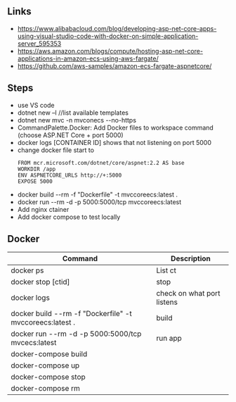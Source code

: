 Links
-----
* https://www.alibabacloud.com/blog/developing-asp-net-core-apps-using-visual-studio-code-with-docker-on-simple-application-server_595353
* https://aws.amazon.com/blogs/compute/hosting-asp-net-core-applications-in-amazon-ecs-using-aws-fargate/
* https://github.com/aws-samples/amazon-ecs-fargate-aspnetcore/



Steps
----
  * use VS code
  * dotnet new –l //list available templates
  * dotnet new mvc -n mvconecs --no-https
  * CommandPalette.Docker: Add Docker files to workspace command (choose ASP.NET Core + port 5000)
  * docker logs [CONTAINER ID]  shows that not listening on port 5000
  * change docker file start to 
    ```
    FROM mcr.microsoft.com/dotnet/core/aspnet:2.2 AS base
    WORKDIR /app
    ENV ASPNETCORE_URLS http://+:5000
    EXPOSE 5000
    ```
  * docker build --rm -f "Dockerfile" -t mvccoreecs:latest . 
  * docker run --rm -d -p 5000:5000/tcp mvccoreecs:latest
  * Add nginx ctainer
  * Add docker compose to test locally


Docker
------

| Command | Description |
| --- | --- |
| docker ps | List ct |
| docker stop [ctid] | stop |
| docker logs | check on what port listens |
| docker build --rm -f "Dockerfile" -t mvccoreecs:latest . | build |
| docker run --rm -d -p 5000:5000/tcp mvcecs:latest | run app |
| docker-compose build | |
| docker-compose up | |
| docker-compose stop | |
| docker-compose rm ||

